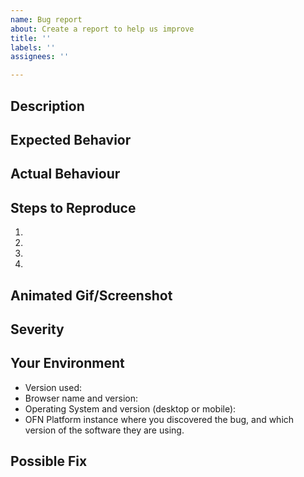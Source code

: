 ```yaml
---
name: Bug report
about: Create a report to help us improve
title: ''
labels: ''
assignees: ''

---
```


## Description
<!-- Provide a more detailed introduction to the issue itself, and why you consider it to be a bug -->
<!-- How has this bug affected you? What were you trying to accomplish? -->


## Expected Behavior
<!-- Tell us what should happen -->


## Actual Behaviour
<!-- Tell us what happens instead -->


## Steps to Reproduce
<!-- Provide an unambiguous set of steps to reproduce this bug -->
<!-- Include code to reproduce if relevant -->
<!-- Include links -->

1.
2.
3.
4.

## Animated Gif/Screenshot
<!-- Provide a screenshot or brief animated gif reproducing the bug. Linux users can use
[Peek](https://github.com/phw/peek#ubuntu) while Mac users can use [Recordit](http://recordit.co/) -->


## Severity
<!-- Assign a label and explain the impact.

bug-s1: a critical feature is broken: checkout, payments, signup, login
bug-s2: a non-critical feature is broken, no workaround
bug-s3: a feature is broken but there is a workaround
bug-s4: it's annoying, but you can use it
bug-s5: we can live with it, only a few users impacted

https://github.com/openfoodfoundation/openfoodnetwork/wiki/Bug-severity
-->

## Your Environment
<!-- Include relevant details about the environment you experienced the bug in -->

* Version used:
* Browser name and version:
* Operating System and version (desktop or mobile):
* OFN Platform instance where you discovered the bug, and which version of the software they are using. 

## Possible Fix
<!-- Not obligatory, but suggest a fix or reason for the bug -->
